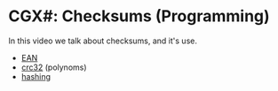 # CGX#: Checksums (Programming)

In this video we talk about checksums, and it's use.

 - [EAN]()
 - [crc32]() (polynoms)
 - [hashing]()
 
 
 